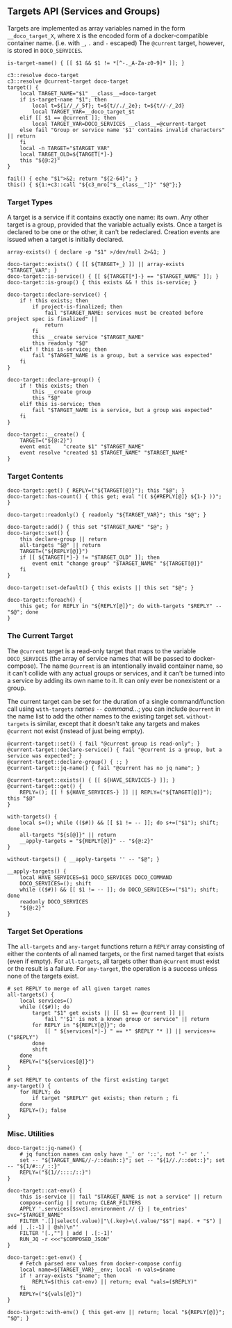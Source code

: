 ## Targets API (Services and Groups)

Targets are implemented as array variables named in the form `__doco_target_X`, where `X` is the encoded form of a docker-compatible container name.  (i.e. with `_`, `.` and `-` escaped)  The `@current` target, however, is stored in `DOCO_SERVICES`.

```shell
is-target-name() { [[ $1 && $1 != *[^-._A-Za-z0-9]* ]]; }

c3::resolve doco-target
c3::resolve @current-target doco-target
target() {
	local TARGET_NAME="$1" __class__=doco-target
	if is-target-name "$1"; then
		local t=${1//_/_5f}; t=${t//./_2e}; t=${t//-/_2d}
		local TARGET_VAR=__doco_target_$t
	elif [[ $1 == @current ]]; then
		local TARGET_VAR=DOCO_SERVICES __class__=@current-target
	else fail "Group or service name '$1' contains invalid characters" || return
	fi
	local -n TARGET="$TARGET_VAR"
	local TARGET_OLD=${TARGET[*]-}
	this "${@:2}"
}

fail() { echo "$1">&2; return "${2-64}"; }
this() { ${1:+c3::call "${c3_mro["$__class__"]}" "$@"};}
```

### Target Types

A target is a service if it contains exactly one name: its own.  Any other target is a group, provided that the variable actually exists.  Once a target is declared to be one or the other, it can't be redeclared.  Creation events are issued when a target is initially declared.

```shell
array-exists() { declare -p "$1" >/dev/null 2>&1; }

doco-target::exists() { [[ ${TARGET+_} ]] || array-exists "$TARGET_VAR"; }
doco-target::is-service() { [[ ${TARGET[*]-} == "$TARGET_NAME" ]]; }
doco-target::is-group() { this exists && ! this is-service; }

doco-target::declare-service() {
	if ! this exists; then
		if project-is-finalized; then
			fail "$TARGET_NAME: services must be created before project spec is finalized" ||
			return
		fi
		this __create service "$TARGET_NAME"
		this readonly "$@"
	elif ! this is-service; then
		fail "$TARGET_NAME is a group, but a service was expected"
	fi
}

doco-target::declare-group() {
	if ! this exists; then
		this __create group
		this "$@"
	elif this is-service; then
		fail "$TARGET_NAME is a service, but a group was expected"
	fi
}

doco-target::__create() {
	TARGET=("${@:2}")
	event emit    "create $1" "$TARGET_NAME"
	event resolve "created $1 $TARGET_NAME" "$TARGET_NAME"
}

```

### Target Contents

```shell
doco-target::get() { REPLY=("${TARGET[@]}"); this "$@"; }
doco-target::has-count() { this get; eval "(( ${#REPLY[@]} ${1-} ))"; }

doco-target::readonly() { readonly "${TARGET_VAR}"; this "$@"; }

doco-target::add() { this set "$TARGET_NAME" "$@"; }
doco-target::set() {
	this declare-group || return
	all-targets "$@" || return
	TARGET=("${REPLY[@]}")
	if [[ ${TARGET[*]-} != "$TARGET_OLD" ]]; then
		event emit "change group" "$TARGET_NAME" "${TARGET[@]}"
	fi
}

doco-target::set-default() { this exists || this set "$@"; }

doco-target::foreach() {
	this get; for REPLY in "${REPLY[@]}"; do with-targets "$REPLY" -- "$@"; done
}
```

### The Current Target

The `@current` target is a read-only target that maps to the variable `DOCO_SERVICES` (the array of service names that will be passed to docker-compose).  The name `@current` is an intentionally invalid container name, so it can't collide with any actual groups or services, and it can't be turned into a service by adding its own name to it.  It can only ever be nonexistent or a group.

The current target can be set for the duration of a single command/function call using `with-targets` *names* `--` *command...*; you can include `@current` in the name list to add the other names to the existing target set.  `without-targets` is similar, except that it doesn't take any targets and makes `@current` not exist (instead of just being empty).

```shell
@current-target::set() { fail "@current group is read-only"; }
@current-target::declare-service() { fail "@current is a group, but a service was expected"; }
@current-target::declare-group() { :; }
@current-target::jq-name() { fail "@current has no jq name"; }

@current-target::exists() { [[ ${HAVE_SERVICES-} ]]; }
@current-target::get() {
	REPLY=(); [[ ! ${HAVE_SERVICES-} ]] || REPLY=("${TARGET[@]}"); this "$@"
}

with-targets() {
	local s=(); while (($#)) && [[ $1 != -- ]]; do s+=("$1"); shift; done
	all-targets "${s[@]}" || return
	__apply-targets = "${REPLY[@]}" -- "${@:2}"
}

without-targets() { __apply-targets '' -- "$@"; }

__apply-targets() {
	local HAVE_SERVICES=$1 DOCO_SERVICES DOCO_COMMAND
	DOCO_SERVICES=(); shift
	while (($#)) && [[ $1 != -- ]]; do DOCO_SERVICES+=("$1"); shift; done
	readonly DOCO_SERVICES
	"${@:2}"
}
```

### Target Set Operations

The `all-targets` and `any-target` functions return a `REPLY` array consisting of either the contents of all named targets, or the first named target that exists (even if empty).  For `all-targets`, all targets other than `@current` must exist or the result is a failure.  For `any-target`, the operation is a success unless none of the targets exist.

```shell
# set REPLY to merge of all given target names
all-targets() {
	local services=()
	while (($#)); do
		target "$1" get exists || [[ $1 == @current ]] ||
			fail "'$1' is not a known group or service" || return
		for REPLY in "${REPLY[@]}"; do
			[[ " ${services[*]-} " == *" $REPLY "* ]] || services+=("$REPLY")
		done
		shift
	done
	REPLY=("${services[@]}")
}

# set REPLY to contents of the first existing target
any-target() {
	for REPLY; do
		if target "$REPLY" get exists; then return ; fi
	done
	REPLY=(); false
}

```

### Misc. Utilities

```shell
doco-target::jq-name() {
	# jq function names can only have '_' or '::', not '-' or '.'
	set -- "${TARGET_NAME//-/::dash::}"; set -- "${1//./::dot::}"; set -- "${1/#::/_::}"
	REPLY=("${1//::::/::}")
}

doco-target::cat-env() {
	this is-service || fail "$TARGET_NAME is not a service" || return
	compose-config || return; CLEAR_FILTERS
	APPLY '.services[$svc].environment // {} | to_entries' svc="$TARGET_NAME"
	FILTER '.[]|select(.value)|"\(.key)=\(.value/"$$"| map(. + "$") | add | .[:-1] | @sh)\n"'
	FILTER '[.,""] | add | .[:-1]'
	RUN_JQ -r <<<"$COMPOSED_JSON"
}

doco-target::get-env() {
	# Fetch parsed env values from docker-compose config
	local name=${TARGET_VAR}__env; local -n vals=$name
	if ! array-exists "$name"; then
		REPLY=$(this cat-env) || return; eval "vals=($REPLY)"
	fi
	REPLY=("${vals[@]}")
}

doco-target::with-env() { this get-env || return; local "${REPLY[@]}"; "$@"; }
```

